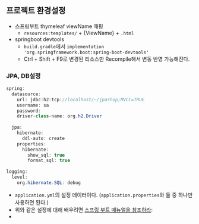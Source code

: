 ﻿
## 프로젝트 환경설정
- 스프링부트 thymeleaf viewName 매핑
	- `resources:templates/` + {ViewName} + `.html`
- springboot devtools
	- `build.gradle`에서 `implementation 'org.springframework.boot:spring-boot-devtools'`
	- Ctrl + Shift + F9로 변경된 리소스만 Recompile해서 변동 반영 가능해진다.

### JPA, DB설정
```java
spring:  
  datasource:  
    url: jdbc:h2:tcp://localhost/~/jpashop;MVCC=TRUE  
    username: sa  
    password:  
    driver-class-name: org.h2.Driver  
  
  jpa:  
    hibernate:  
      ddl-auto: create  
    properties:  
      hibernate:  
        show_sql: true  
        format_sql: true  
          
logging:  
  level:  
    org.hibernate.SQL: debug
```
- `application.yml`의 설정 데이터이다. (`application.properties`와 둘 중 하나만 사용하면 된다.)
- 위와 같은 설정에 대해 배우려면 <a href="https://docs.spring.io/spring-boot/docs/current/reference/html/">스프링 부트 매뉴얼을 참조하라</a>: 
- 
